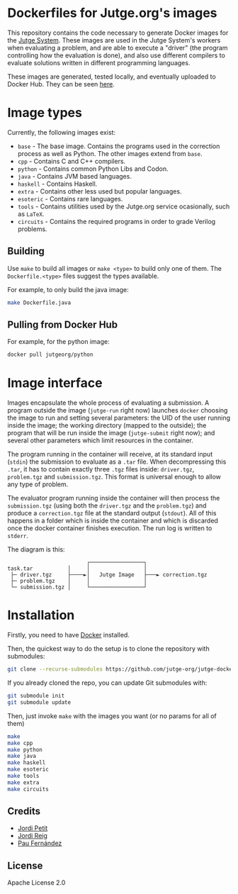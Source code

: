 # Dockerfiles for Jutge.org's images

This repository contains the code necessary to generate Docker images for the [Jutge System](https://github.com/jutge-org). These images are used in the Jutge System's workers when evaluating a problem, and are able to execute a "driver" (the program controlling how the evaluation is done), and also use different compilers to evaluate solutions written in different programming languages.

These images are generated, tested locally, and eventually uploaded to Docker Hub. They can be seen [here](https://hub.docker.com/u/jutgeorg).

# Image types

Currently, the following images exist:

- `base` - The base image. Contains the programs used in the correction process as well as Python. The other images extend from `base`.
- `cpp` - Contains C and C++ compilers.
- `python` - Contains common Python Libs and Codon.
- `java` - Contains JVM based languages.
- `haskell` - Contains Haskell.
- `extra` - Contains other less used but popular languages.
- `esoteric` - Contains rare languages.
- `tools` - Contains utilities used by the Jutge.org service ocasionally, such as `LaTeX`.
- `circuits` - Contains the required programs in order to grade Verilog problems.

## Building

Use `make` to build all images or `make <type>` to build only one of them. The `Dockerfile.<type>` files suggest the types available.

For example, to only build the java image:

```sh
make Dockerfile.java
```

## Pulling from Docker Hub

For example, for the python image:

```sh
docker pull jutgeorg/python
```

# Image interface

Images encapsulate the whole process of evaluating a submission. A program outside the image (`jutge-run` right now) launches `docker` choosing the image to run and setting several parameters: the UID of the user running inside the image; the working directory (mapped to the outside); the program that will be run inside the image (`jutge-submit` right now); and several other parameters which limit resources in the container.

The program running in the container will receive, at its standard input (`stdin`) the submission to evaluate as a `.tar` file. When decompressing this `.tar`, it has to contain exactly three `.tgz` files inside: `driver.tgz`, `problem.tgz` and `submission.tgz`. This format is universal enough to allow any type of problem.

The evaluator program running inside the container will then process the `submission.tgz` (using both the `driver.tgz` and the `problem.tgz`) and produce a `correction.tgz` file at the standard output (`stdout`). All of this happens in a folder which is inside the container and which is discarded once the docker container finishes execution. The run log is written to `stderr`.

The diagram is this:
```
                         ┌─────────────────┐                   
task.tar           │     │                 │                   
 ├─ driver.tgz     ├────►│   Jutge Image   ├───► correction.tgz
 ├─ problem.tgz    │     │                 │            
 └─ submission.tgz │     └─────────────────┘                   
```

# Installation

Firstly, you need to have [Docker](https://docker.io) installed.

Then, the quickest way to do the setup is to clone the repository with submodules:

```sh
git clone --recurse-submodules https://github.com/jutge-org/jutge-dockerfiles
```

If you already cloned the repo, you can update Git submodules with:

```sh
git submodule init
git submodule update
```

Then, just invoke `make` with the images you want (or no params for all of them)

```sh
make
make cpp
make python
make java
make haskell
make esoteric
make tools
make extra
make circuits
```

## Credits

- [Jordi Petit](https://github.com/jordi-petit)
- [Jordi Reig](https://github.com/jordireig)
- [Pau Fernández](https://github.com/pauek)

## License

Apache License 2.0
